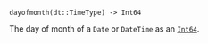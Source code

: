 ```
dayofmonth(dt::TimeType) -> Int64
```

The day of month of a `Date` or `DateTime` as an [`Int64`](@ref).
